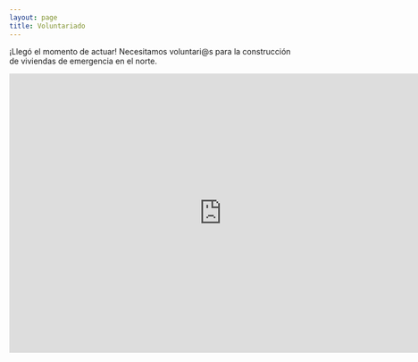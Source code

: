 ```yaml
---
layout: page
title: Voluntariado
---
```


<p class="message">
  ¡Llegó el momento de actuar! Necesitamos voluntari@s para la construcción de viviendas de emergencia en el norte.
</p>

<iframe src="https://docs.google.com/forms/d/1hTvquCasqz4pShdzgQi00-ERYaFZAXdiIFymSuqROjE/viewform?embedded=true" width="760" height="500" frameborder="0" marginheight="0" marginwidth="0">Loading…</iframe>